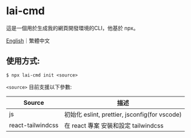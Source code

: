 # lai-cmd

這是一個用於生成我的網頁開發環境的CLI，他基於 npx。

[English](https://github.com/LaiJunBin/lai-cmd#lai-cmd)｜繁體中文

## 使用方式:

```
$ npx lai-cmd init <source>
```

`<source>` 目前支援以下參數:

Source           | 描述  |
--------------|-----|
js    | 初始化 eslint, prettier, jsconfig(for vscode) |
react-tailwindcss    | 在 react 專案 安裝和設定 tailwindcss |